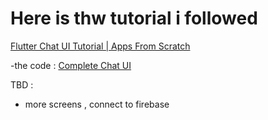 # Here is thw tutorial i followed 
 [Flutter Chat UI Tutorial | Apps From Scratch](https://youtu.be/h-igXZCCrrc)

-the code :
[Complete Chat UI](https://github.com/MarcusNg/flutter_chat_ui)

TBD : 
-  more screens , connect to firebase
